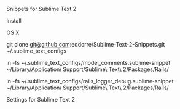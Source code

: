 Snippets for Sublime Text 2

Install

OS X

git clone git@github.com:eddorre/Sublime-Text-2-Snippets.git ~/.sublime_text_configs

ln -fs ~/.sublime_text_configs/model_comments.sublime-snippet ~/Library/Application\ Support/Sublime\ Text\ 2/Packages/Rails/

ln -fs ~/.sublime_text_configs/rails_logger_debug.sublime-snippet ~/Library/Application\ Support/Sublime\ Text\ 2/Packages/Rails/

Settings for Sublime Text 2
